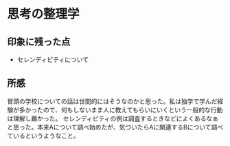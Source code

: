 # 思考の整理学


## 印象に残った点
* セレンディピティについて

## 所感
冒頭の学校についての話は世間的にはそうなのかと思った。私は独学で学んだ経験が多かったので、何もしないまま人に教えてもらいにいくという一般的な行動は理解し難かった。
セレンディピティの例は調査するときなどによくあるなぁと思った。本来Aについて調べ始めたが、気づいたらAに関連するBについて調べているというようなこと。


